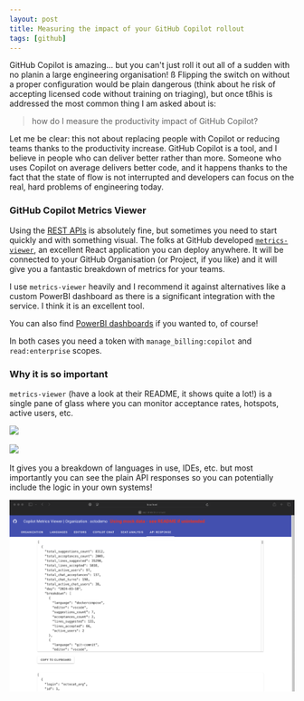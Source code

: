 ```yaml
---
layout: post
title: Measuring the impact of your GitHub Copilot rollout
tags: [github]
---
```

GitHub Copilot is amazing... but you can't just roll it out all of a sudden with no planin a large engineering organisation!
ß
Flipping the switch on without a proper configuration would be plain dangerous (think about he risk of accepting licensed code without training on triaging), but once tßhis is addressed the most common thing I am asked about is:

> how do I measure the productivity impact of GitHub Copilot?

Let me be clear: this not about replacing people with Copilot or reducing teams thanks to the productivity increase. GitHub Copilot is a tool, and I believe in people who can deliver better rather than more. Someone who uses Copilot on average delivers better code, and it happens thanks to the fact that the state of flow is not interrupted and developers can focus on the real, hard problems of engineering today.

### GitHub Copilot Metrics Viewer
Using the [REST APIs](https://docs.github.com/en/rest/copilot/copilot-usage) is absolutely fine, but sometimes you need to start quickly and with something visual. The folks at GitHub developed [`metrics-viewer`](https://github.com/github-copilot-resources/copilot-metrics-viewer), an excellent React application you can deploy anywhere. It will be connected to your GitHub Organisation (or Project, if you like) and it will give you a fantastic breakdown of metrics for your teams. 

I use `metrics-viewer` heavily and I recommend it against alternatives like a custom PowerBI dashboard as there is a significant integration with the service. I think it is an excellent tool. 

You can also find [PowerBI dashboards](https://github.com/jasonmoodie/copilot-metrics-viewer-power-bi) if you wanted to, of course!

In both cases you need a token with `manage_billing:copilot` and `read:enterprise` scopes.

### Why it is so important
`metrics-viewer` (have a look at their README, it shows quite a lot!) is a single pane of glass where you can monitor acceptance rates, hotspots, active users, etc. 

![](https://github.com/martedesco/copilot-metrics-viewer/assets/3329307/b84220ae-fbdc-4503-b50b-4689362bf364)

![](https://github.com/martedesco/copilot-metrics-viewer/assets/3329307/788c9b33-8e63-43a5-9ab9-98d8938dd9d9)

It gives you a breakdown of languages in use, IDEs, etc. but most importantly you can see the plain API responses so you can potentially include the logic in your own systems!

![](/images/posts/20240927.1.png)
